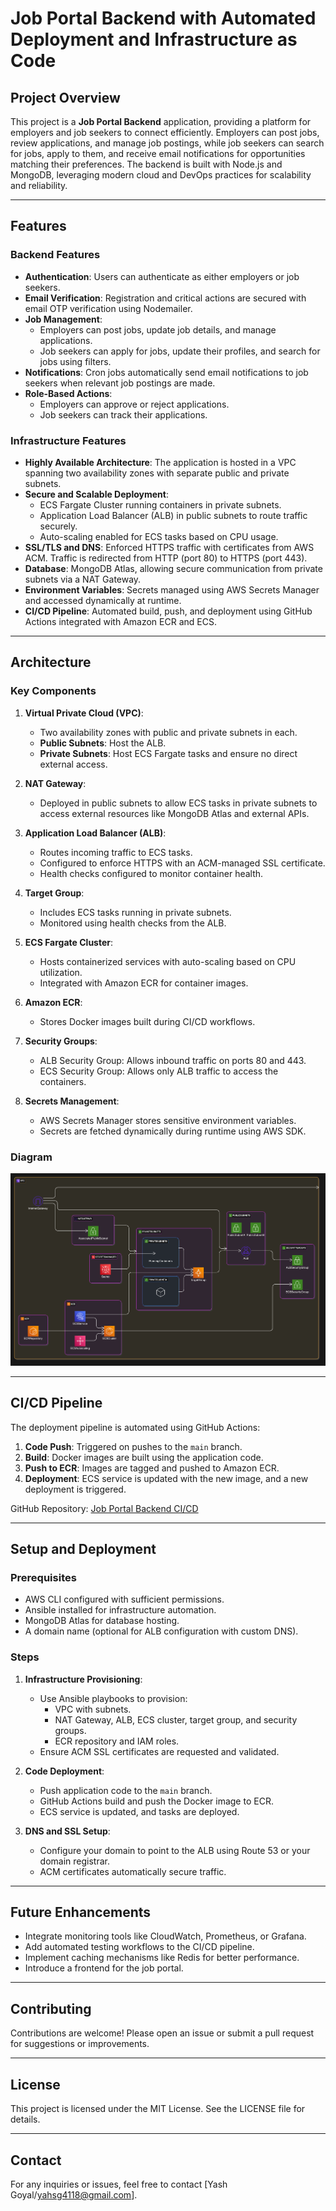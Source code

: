 # Job Portal Backend with Automated Deployment and Infrastructure as Code

## Project Overview
This project is a **Job Portal Backend** application, providing a platform for employers and job seekers to connect efficiently. Employers can post jobs, review applications, and manage job postings, while job seekers can search for jobs, apply to them, and receive email notifications for opportunities matching their preferences. The backend is built with Node.js and MongoDB, leveraging modern cloud and DevOps practices for scalability and reliability.

---

## Features

### Backend Features
- **Authentication**: Users can authenticate as either employers or job seekers.
- **Email Verification**: Registration and critical actions are secured with email OTP verification using Nodemailer.
- **Job Management**:
  - Employers can post jobs, update job details, and manage applications.
  - Job seekers can apply for jobs, update their profiles, and search for jobs using filters.
- **Notifications**: Cron jobs automatically send email notifications to job seekers when relevant job postings are made.
- **Role-Based Actions**:
  - Employers can approve or reject applications.
  - Job seekers can track their applications.

### Infrastructure Features
- **Highly Available Architecture**: The application is hosted in a VPC spanning two availability zones with separate public and private subnets.
- **Secure and Scalable Deployment**:
  - ECS Fargate Cluster running containers in private subnets.
  - Application Load Balancer (ALB) in public subnets to route traffic securely.
  - Auto-scaling enabled for ECS tasks based on CPU usage.
- **SSL/TLS and DNS**: Enforced HTTPS traffic with certificates from AWS ACM. Traffic is redirected from HTTP (port 80) to HTTPS (port 443).
- **Database**: MongoDB Atlas, allowing secure communication from private subnets via a NAT Gateway.
- **Environment Variables**: Secrets managed using AWS Secrets Manager and accessed dynamically at runtime.
- **CI/CD Pipeline**: Automated build, push, and deployment using GitHub Actions integrated with Amazon ECR and ECS.

---

## Architecture

### Key Components
1. **Virtual Private Cloud (VPC)**:
   - Two availability zones with public and private subnets in each.
   - **Public Subnets**: Host the ALB.
   - **Private Subnets**: Host ECS Fargate tasks and ensure no direct external access.

2. **NAT Gateway**:
   - Deployed in public subnets to allow ECS tasks in private subnets to access external resources like MongoDB Atlas and external APIs.

3. **Application Load Balancer (ALB)**:
   - Routes incoming traffic to ECS tasks.
   - Configured to enforce HTTPS with an ACM-managed SSL certificate.
   - Health checks configured to monitor container health.

4. **Target Group**:
   - Includes ECS tasks running in private subnets.
   - Monitored using health checks from the ALB.

5. **ECS Fargate Cluster**:
   - Hosts containerized services with auto-scaling based on CPU utilization.
   - Integrated with Amazon ECR for container images.

6. **Amazon ECR**:
   - Stores Docker images built during CI/CD workflows.

7. **Security Groups**:
   - ALB Security Group: Allows inbound traffic on ports 80 and 443.
   - ECS Security Group: Allows only ALB traffic to access the containers.

8. **Secrets Management**:
   - AWS Secrets Manager stores sensitive environment variables.
   - Secrets are fetched dynamically during runtime using AWS SDK.

### Diagram
![Alt Text](https://github.com/yashGoyal40/jobportal-Ansible-Iac/blob/main/architecture.png)


---

## CI/CD Pipeline
The deployment pipeline is automated using GitHub Actions:
1. **Code Push**: Triggered on pushes to the `main` branch.
2. **Build**: Docker images are built using the application code.
3. **Push to ECR**: Images are tagged and pushed to Amazon ECR.
4. **Deployment**: ECS service is updated with the new image, and a new deployment is triggered.

GitHub Repository: [Job Portal Backend CI/CD](https://github.com/yashGoyal40/containrerised-job-portal-with-automation)

---

## Setup and Deployment

### Prerequisites
- AWS CLI configured with sufficient permissions.
- Ansible installed for infrastructure automation.
- MongoDB Atlas for database hosting.
- A domain name (optional for ALB configuration with custom DNS).

### Steps
1. **Infrastructure Provisioning**:
   - Use Ansible playbooks to provision:
     - VPC with subnets.
     - NAT Gateway, ALB, ECS cluster, target group, and security groups.
     - ECR repository and IAM roles.
   - Ensure ACM SSL certificates are requested and validated.

2. **Code Deployment**:
   - Push application code to the `main` branch.
   - GitHub Actions build and push the Docker image to ECR.
   - ECS service is updated, and tasks are deployed.

3. **DNS and SSL Setup**:
   - Configure your domain to point to the ALB using Route 53 or your domain registrar.
   - ACM certificates automatically secure traffic.

---

## Future Enhancements
- Integrate monitoring tools like CloudWatch, Prometheus, or Grafana.
- Add automated testing workflows to the CI/CD pipeline.
- Implement caching mechanisms like Redis for better performance.
- Introduce a frontend for the job portal.

---

## Contributing
Contributions are welcome! Please open an issue or submit a pull request for suggestions or improvements.

---

## License
This project is licensed under the MIT License. See the LICENSE file for details.

---

## Contact
For any inquiries or issues, feel free to contact [Yash Goyal/yahsg4118@gmail.com].

